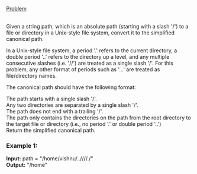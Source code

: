 [Problem](https://leetcode.com/problems/simplify-path/description/?envType=study-plan-v2&envId=top-interview-15)<br/><br/>

Given a string path, which is an absolute path (starting with a slash '/') to a file or directory in a Unix-style file system, convert it to the simplified canonical path.<br/>

In a Unix-style file system, a period '.' refers to the current directory, a double period '..' refers to the directory up a level, and any multiple consecutive slashes (i.e. '//') are treated as a single slash '/'. For this problem, any other format of periods such as '...' are treated as file/directory names.<br/>

The canonical path should have the following format:<br/>

The path starts with a single slash '/'.<br/>
Any two directories are separated by a single slash '/'.<br/>
The path does not end with a trailing '/'.<br/>
The path only contains the directories on the path from the root directory to the target file or directory (i.e., no period '.' or double period '..')<br/>
Return the simplified canonical path.<br/>

 

### Example 1:

**Input:** path = "/home/vishnu/..////./"<br/>
**Output:** "/home"<br/>